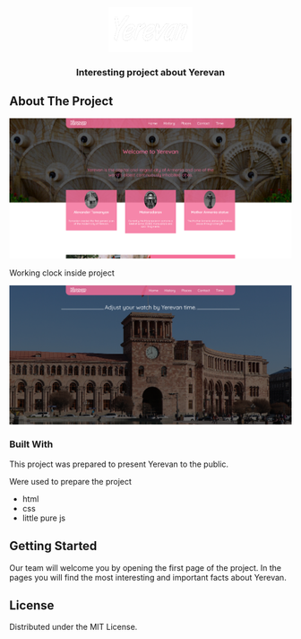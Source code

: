 <p align="center">
  <a href="https://albertbarsegyan.github.io/yerevanProject/">
    <img src="./src/images/logoLigthReverse.png" alt="Logo" width="150" height="80">
  </a>

 <h3 align="center">Interesting project about Yerevan</h3>

## About The Project

![Yerevan](./src/screenshot/screenshot.png)

Working clock inside project

![Clock](./src/screenshot/clock.png)

### Built With

This project was prepared to present Yerevan to the public.

Were used to prepare the project

- html
- css
- little pure js

<!-- GETTING STARTED -->

## Getting Started

Our team will welcome you by opening the first page of the project․
In the pages you will find the most interesting and important facts about Yerevan․

## License

Distributed under the MIT License.
